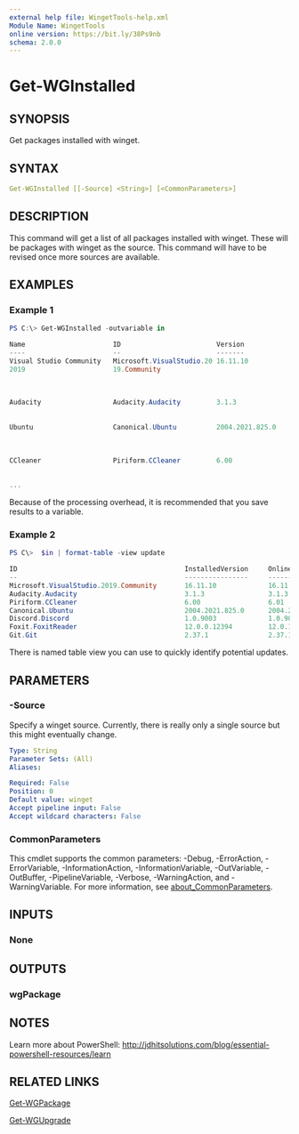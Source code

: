 ```yaml
---
external help file: WingetTools-help.xml
Module Name: WingetTools
online version: https://bit.ly/38Ps9nb
schema: 2.0.0
---
```


# Get-WGInstalled

## SYNOPSIS

Get packages installed with winget.

## SYNTAX

```yaml
Get-WGInstalled [[-Source] <String>] [<CommonParameters>]
```

## DESCRIPTION

This command will get a list of all packages installed with winget. These will be packages with winget as the source. This command will have to be revised once more sources are available.

## EXAMPLES

### Example 1

```powershell
PS C:\> Get-WGInstalled -outvariable in

Name                      ID                        Version             Description
----                      --                        -------             -----------
Visual Studio Community   Microsoft.VisualStudio.20 16.11.10            The Community edition of Visual Studio, an
2019                      19.Community                                  integrated development environment (IDE) from
                                                                        Microsoft.  Individual developers have no
                                                                        restrictions on their use of the Community
                                                                        edition.
Audacity                  Audacity.Audacity         3.1.3               Audacity is a free, easy-to-use, multi-track
                                                                        audio editor and recorder for Windows, macOS,
                                                                        GNU/Linux and other operating systems.
Ubuntu                    Canonical.Ubuntu          2004.2021.825.0     Ubuntu on Windows allows you to use Ubuntu
                                                                        Terminal and run Ubuntu command line
                                                                        utilities including bash, ssh, git, apt and
                                                                        many more. This is the latest LTS release.
CCleaner                  Piriform.CCleaner         6.00                CCleaner is a utility used to clean
                                                                        potentially unwanted files and invalid
                                                                        Windows Registry entries from a computer.
...
```

Because of the processing overhead, it is recommended that you save results to a variable.

### Example 2

```powershell
PS C\>  $in | format-table -view update

ID                                          InstalledVersion     OnlineVersion        Update
--                                          ----------------     -------------        ------
Microsoft.VisualStudio.2019.Community       16.11.10             16.11.17             True
Audacity.Audacity                           3.1.3                3.1.3                False
Piriform.CCleaner                           6.00                 6.01                 True
Canonical.Ubuntu                            2004.2021.825.0      2004.2021.825.0      False
Discord.Discord                             1.0.9003             1.0.9005             True
Foxit.FoxitReader                           12.0.0.12394         12.0.1.12430         True
Git.Git                                     2.37.1               2.37.1               False
```

There is named table view you can use to quickly identify potential updates.

## PARAMETERS

### -Source

Specify a winget source. Currently, there is really only a single source but this might eventually change.

```yaml
Type: String
Parameter Sets: (All)
Aliases:

Required: False
Position: 0
Default value: winget
Accept pipeline input: False
Accept wildcard characters: False
```

### CommonParameters

This cmdlet supports the common parameters: -Debug, -ErrorAction, -ErrorVariable, -InformationAction, -InformationVariable, -OutVariable, -OutBuffer, -PipelineVariable, -Verbose, -WarningAction, and -WarningVariable. For more information, see [about_CommonParameters](http://go.microsoft.com/fwlink/?LinkID=113216).

## INPUTS

### None

## OUTPUTS

### wgPackage

## NOTES

Learn more about PowerShell:
http://jdhitsolutions.com/blog/essential-powershell-resources/learn

## RELATED LINKS

[Get-WGPackage](Get-WGPackage.md)

[Get-WGUpgrade](Get-WGUpgrade.md)
